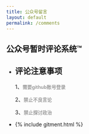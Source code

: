 ```yaml
---
title: 公众号留言
layout: default
permalink: /comments
---
```


<div class="g-banner tags-banner {{ site.postPatterns | prepend: 'post-pattern-' }} {{ site.theme-color | prepend: 'bgcolor-' }}" data-theme="{{ site.theme-color }}">
    <h2>公众号暂时评论系统™</h2>
</div>

<main class="tags-content">
 <ul class="tags-list">
    <li>
<H2>评论注意事项</H2>
<p>1、<strong><span style="color:#00000061;    font-size: 0.9em;" >需要github账号登录</span></strong></p>
<p>2、<strong><span style="color:#00000061;    font-size: 0.9em;">禁止不良言论</span></strong></p>
<p>3、<strong><span style="color:#00000061;    font-size: 0.9em;">禁止探讨政治</span></strong></p>
 </li>
    <li>
      {% include gitment.html %}
   </li>
    </ul>
</main>
